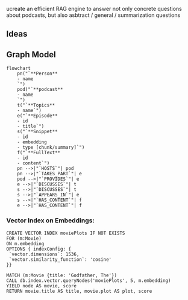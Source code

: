 ucreate an efficient RAG engine to answer not only concrete questions about podcasts, but also asbtract / general / summarization questions

## Ideas

## Graph Model

```mermaid
flowchart
	pn("`**Person**
	- name
	`")
	pod("`**podcast**
	- name
	`")
	t("`**Topics**
	- name`")
	e("`**Episode**
	- id
	- title`")
	s("`**Snippet**
	- id
	- embedding
	- type [chunk/summary]`")
	f("`**FullText**
	- id
	- content`")
	pn -->|"`HOSTS`"| pod
	pn -->|"`TAKES_PART`"| e
	pod -->|"`PROVIDES`"| e
	e -->|"`DISCUSSES`"| t
	s -->|"`DISCUSSES`"| t
	s -->|"`APPEARS_IN`"| e
	s -->|"`HAS_CONTENT`"| f
	e -->|"`HAS_CONTENT`"| f
```

### Vector Index on Embeddings:

```
CREATE VECTOR INDEX moviePlots IF NOT EXISTS
FOR (m:Movie)
ON m.embedding
OPTIONS { indexConfig: {
 `vector.dimensions`: 1536,
 `vector.similarity_function`: 'cosine'
}}
```

```
MATCH (m:Movie {title: 'Godfather, The'})
CALL db.index.vector.queryNodes('moviePlots', 5, m.embedding)
YIELD node AS movie, score
RETURN movie.title AS title, movie.plot AS plot, score
```